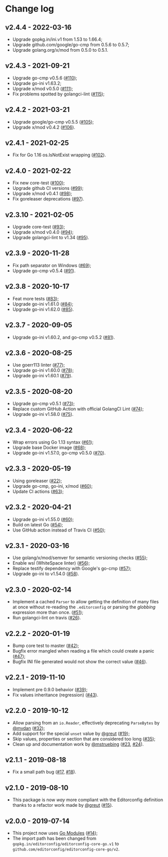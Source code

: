 # Change log

## v2.4.4 - 2022-03-16

- Upgrade gopkg.in/ini.v1 from 1.53 to 1.66.4;
- Upgrade github.com/google/go-cmp from 0.5.6 to 0.5.7;
- Upgrade golang.org/x/mod from 0.5.0 to 0.5.1.

## v2.4.3 - 2021-09-21

- Upgrade go-cmp v0.5.6
  ([#110](https://github.com/editorconfig/editorconfig-core-go/pull/110));
- Upgrade go-ini v1.63.2;
- Upgrade x/mod v0.5.0
  ([#111](https://github.com/editorconfig/editorconfig-core-go/pull/111));
- Fix problems spotted by golangci-lint
  ([#115](https://github.com/editorconfig/editorconfig-core-go/pull/115));

## v2.4.2 - 2021-03-21

- Upgrade google/go-cmp v0.5.5
  ([#105](https://github.com/editorconfig/editorconfig-core-go/pull/105));
- Upgrade x/mod v0.4.2
  ([#106](https://github.com/editorconfig/editorconfig-core-go/pull/106)).

## v2.4.1 - 2021-02-25

- Fix for Go 1.16 os.IsNotExist wrapping
  ([#102](https://github.com/editorconfig/editorconfig-core-go/pull/102)).

## v2.4.0 - 2021-02-22

- Fix new core-test
  ([#100](https://github.com/editorconfig/editorconfig-core-go/pull/100));
- Upgrade github CI versions
  ([#99](https://github.com/editorconfig/editorconfig-core-go/pull/99));
- Upgrade x/mod v0.4.1
  ([#98](https://github.com/editorconfig/editorconfig-core-go/pull/98));
- Fix goreleaser deprecations
  ([#97](https://github.com/editorconfig/editorconfig-core-go/pull/97)).

## v2.3.10 - 2021-02-05

- Upgrade core-test
  ([#93](https://github.com/editorconfig/editorconfig-core-go/pull/93));
- Upgrade x/mod v0.4.0
  ([#94](https://github.com/editorconfig/editorconfig-core-go/pull/94));
- Upgrade golangci-lint to v1.34
  ([#95](https://github.com/editorconfig/editorconfig-core-go/pull/95)).

## v2.3.9 - 2020-11-28

- Fix path separator on Windows
  ([#69](https://github.com/editorconfig/editorconfig-core-go/pull/69));
- Upgrade go-cmp v0.5.4
  ([#91](https://github.com/editorconfig/editorconfig-core-go/pull/91)).

## v2.3.8 - 2020-10-17

- Feat more tests
  ([#83](https://github.com/editorconfig/editorconfig-core-go/pull/83));
- Upgrade go-ini v1.61.0
  ([#84](https://github.com/editorconfig/editorconfig-core-go/pull/84));
- Upgrade go-ini v1.62.0
  ([#85](https://github.com/editorconfig/editorconfig-core-go/pull/85)).

## v2.3.7 - 2020-09-05

- Upgrade go-ini v1.60.2, and go-cmp v0.5.2
  ([#81](https://github.com/editorconfig/editorconfig-core-go/pull/81)).

## v2.3.6 - 2020-08-25

- Use goerr113 linter
  ([#77](https://github.com/editorconfig/editorconfig-core-go/pull/77));
- Upgrade go-ini v1.60.0
  ([#78](https://github.com/editorconfig/editorconfig-core-go/pull/78));
- Upgrade go-ini v1.60.1
  ([#79](https://github.com/editorconfig/editorconfig-core-go/pull/79)).

## v2.3.5 - 2020-08-20

- Upgrade go-cmp v0.5.1
  ([#73](https://github.com/editorconfig/editorconfig-core-go/pull/73));
- Replace custom GitHub Action with official GolangCI Lint
  ([#74](https://github.com/editorconfig/editorconfig-core-go/pull/74));
- Upgrade go-ini v1.58.0
  ([#75](https://github.com/editorconfig/editorconfig-core-go/pull/75)).

## v2.3.4 - 2020-06-22

- Wrap errors using Go 1.13 syntax
  ([#61](https://github.com/editorconfig/editorconfig-core-go/pull/61));
- Upgrade base Docker image
  ([#68](https://github.com/editorconfig/editorconfig-core-go/pull/68));
- Upgrade go-ini v1.57.0, go-cmp v0.5.0
  ([#70](https://github.com/editorconfig/editorconfig-core-go/pull/70)).

## v2.3.3 - 2020-05-19

- Using goreleaser
  ([#22](https://github.com/editorconfig/editorconfig-core-go/pull/22));
- Upgrade go-cmp, go-ini, x/mod
  ([#60](https://github.com/editorconfig/editorconfig-core-go/pull/65));
- Update CI actions
  ([#63](https://github.com/editorconfig/editorconfig-core-go/pull/63));

## v2.3.2 - 2020-04-21

- Upgrade go-ini v1.55.0
  ([#60](https://github.com/editorconfig/editorconfig-core-go/pull/60));
- Build on latest Go
  ([#54](https://github.com/editorconfig/editorconfig-core-go/pull/54));
- Use GitHub action instead of Travis CI
  ([#50](https://github.com/editorconfig/editorconfig-core-go/pull/50));

## v2.3.1 - 2020-03-16

- Use golang/x/mod/semver for semantic versioning checks
  ([#55](https://github.com/editorconfig/editorconfig-core-go/pull/55));
- Enable wsl (WhiteSpace linter)
  ([#56](https://github.com/editorconfig/editorconfig-core-go/pull/56));
- Replace testify dependency with Google's go-cmp
  ([#57](https://github.com/editorconfig/editorconfig-core-go/pull/57));
- Upgrade go-ini to v1.54.0
  ([#58](https://github.com/editorconfig/editorconfig-core-go/pull/58)).

## v2.3.0 - 2020-02-14

- Implement a cached `Parser` to allow getting the definition of many files
  at once without re-reading the `.editorconfig` or parsing the _globbing_
  expression more than once.
  ([#51](https://github.com/editorconfig/editorconfig-core-go/pull/51));
- Run golangci-lint on travis
  ([#26](https://github.com/editorconfig/editorconfig-core-go/pull/26)).

## v2.2.2 - 2020-01-19

- Bump core test to master
  ([#42](https://github.com/editorconfig/editorconfig-core-go/pull/42));
- Bugfix error mangled when reading a file which could create a panic
  ([#47](https://github.com/editorconfig/editorconfig-core-go/pull/47));
- Bugfix INI file generated would not show the correct value
  ([#46](https://github.com/editorconfig/editorconfig-core-go/pull/46)).

## v2.2.1 - 2019-11-10

- Implement pre 0.9.0 behavior
  ([#39](https://github.com/editorconfig/editorconfig-core-go/pull/39));
- Fix values inheritance (regression)
  ([#43](https://github.com/editorconfig/editorconfig-core-go/pull/43)).

## v2.2.0 - 2019-10-12

- Allow parsing from an `io.Reader`, effectively deprecating `ParseBytes`
  by [@mvdan](https://github.com/mvdan)
  ([#32](https://github.com/editorconfig/editorconfig-core-go/pull/32));
- Add support for the special `unset` value by [@greut](https://github.com/greut)
  ([#19](https://github.com/editorconfig/editorconfig-core-go/pull/19));
- Skip values, properties or section that are considered too long
  ([#35](https://github.com/editorconfig/editorconfig-core-go/pull/35));
- Clean up and documentation work by [@mstruebing](https://github.com/mstruebing/)
  ([#23](https://github.com/editorconfig/editorconfig-core-go/pull/23),
  [#24](https://github.com/editorconfig/editorconfig-core-go/pull/24)).

## v2.1.1 - 2019-08-18

- Fix a small path bug
  ([#17](https://github.com/editorconfig/editorconfig-core-go/issues/17),
  [#18](https://github.com/editorconfig/editorconfig-core-go/pull/18)).

## v2.1.0 - 2019-08-10

- This package is now *way* more compliant with the Editorconfig definition
  thanks to a refactor work made by [@greut](https://github.com/greut)
  ([#15](https://github.com/editorconfig/editorconfig-core-go/pull/15)).

## v2.0.0 - 2019-07-14

- This project now uses [Go Modules](https://blog.golang.org/using-go-modules)
  ([#14](https://github.com/editorconfig/editorconfig-core-go/pull/14));
- The import path has been changed from `gopkg.in/editorconfig/editorconfig-core-go.v1`
  to `github.com/editorconfig/editorconfig-core-go/v2`.
